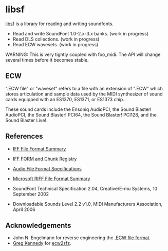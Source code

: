 
# libsf

[libsf](https://github.com/stuerp/libsf) is a library for reading and writing soundfonts.

* Read and write SoundFont 1.0-2.x-3.x banks. (work in progress)
* Read DLS collections. (work in progress)
* Read ECW wavesets. (work in progress)

WARNING: This is very tightly coupled with foo_midi. The API will change several times before it becomes stable.

## ECW

".ECW file" or "waveset" refers to a file with an extension of ".ECW" which stores articulation and sample data used
by the MIDI synthesizer of sound cards equipped with an ES1370, ES1371, or ES1373 chip.

These sound cards include the Ensoniq AudioPCI, the Sound Blaster! AudioPCI, the Sound Blaster! PCI64, the Sound Blaster! PCI128, and the Sound Blaster Live!.

## References

* [IFF File Format Summary](https://www.fileformat.info/format/iff/egff.htm)
* [IFF FORM and Chunk Registry](https://wiki.amigaos.net/wiki/IFF_FORM_and_Chunk_Registry)
* [Audio File Format Specifications](https://www.mmsp.ece.mcgill.ca/Documents/AudioFormats/WAVE/WAVE.html)

* [Microsoft RIFF File Format Summary](https://www.fileformat.info/format/riff/egff.htm)

* SoundFont Technical Specification 2.04, Creative/E-mu Systems, 10 September 2002
* Downloadable Sounds Level 2.2 v1.0, MIDI Manufacturers Association, April 2006

## Acknowledgements

* John N. Engelmann for reverse engineering the [.ECW file format](http://www.johnnengelmann.com/technology/ecw/index.php).
* [Greg Kennedy](https://greg-kennedy.com/) for [ecw2sfz](https://sourceforge.net/projects/ecw2sfz/).
